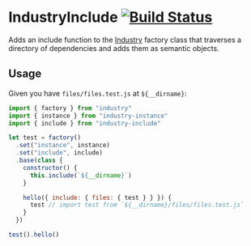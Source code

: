 # IndustryInclude [![Build Status](https://travis-ci.org/invrs/industry-include.svg?branch=master)](https://travis-ci.org/invrs/industry-include)

Adds an include function to the [Industry](https://github.com/invrs/industry) factory class that traverses a directory of dependencies and adds them as semantic objects.

## Usage

Given you have `files/files.test.js` at `${__dirname}`:

```js
import { factory } from "industry"
import { instance } from "industry-instance"
import { include } from "industry-include"

let test = factory()
  .set("instance", instance)
  .set("include", include)
  .base(class {
    constructor() {
      this.include(`${__dirname}`)
    }

    hello({ include: { files: { test } } }) {
      test // import test from `${__dirname}/files/files.test.js`
    }
  })

test().hello()
```
